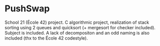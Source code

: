 # PushSwap
School 21 (École 42) project. 
C algorithmic project, realization of stack sorting using 2 queues and quicksort (+ mergesort for checker included). 
Subject is included. 
A lack of decompositon and an odd naming is also included (thx to the École 42 codestyle).
